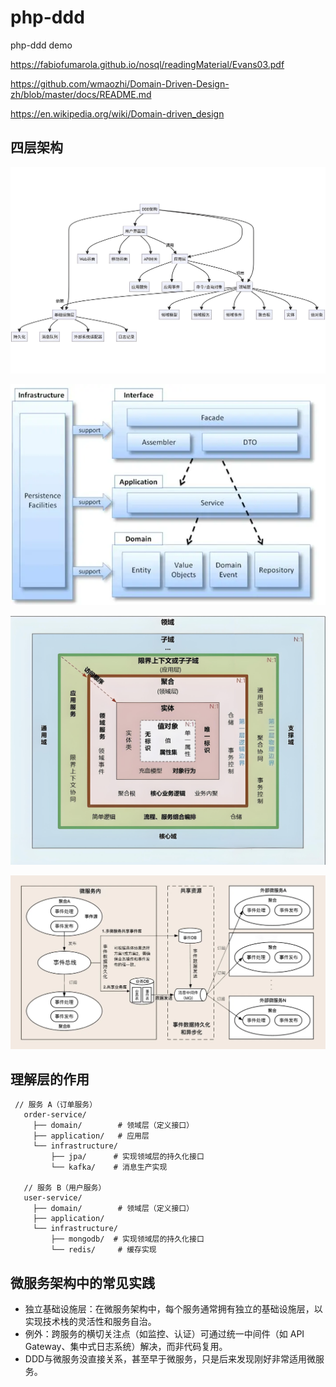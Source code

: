 # php-ddd

php-ddd demo

https://fabiofumarola.github.io/nosql/readingMaterial/Evans03.pdf

https://github.com/wmaozhi/Domain-Driven-Design-zh/blob/master/docs/README.md

https://en.wikipedia.org/wiki/Domain-driven_design

## 四层架构
![img_2.png](resource%2Fimg_2.png)

![img.png](resource/img.png)

![c9240f2a18d9fc707c313722ecae8875.jpeg](resource%2Fc9240f2a18d9fc707c313722ecae8875.jpeg)

![img_1.png](resource%2Fimg_1.png)

## 理解层的作用
````
 // 服务 A（订单服务）
   order-service/
     ├── domain/        # 领域层（定义接口）
     ├── application/   # 应用层
     └── infrastructure/
         ├── jpa/      # 实现领域层的持久化接口
         └── kafka/    # 消息生产实现

   // 服务 B（用户服务）
   user-service/
     ├── domain/        # 领域层（定义接口）
     ├── application/
     └── infrastructure/
         ├── mongodb/  # 实现领域层的持久化接口
         └── redis/     # 缓存实现

````

## 微服务架构中的常见实践
- 独立基础设施层：在微服务架构中，每个服务通常拥有独立的基础设施层，以实现技术栈的灵活性和服务自治。
- 例外：跨服务的横切关注点（如监控、认证）可通过统一中间件（如 API Gateway、集中式日志系统）解决，而非代码复用。
- DDD与微服务没直接关系，甚至早于微服务，只是后来发现刚好非常适用微服务。
